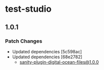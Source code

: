 # test-studio

## 1.0.1

### Patch Changes

- Updated dependencies [5c598ac]
- Updated dependencies [68e2782]
  - sanity-plugin-digital-ocean-files@1.0.0
